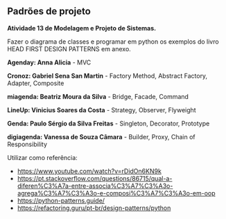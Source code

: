 ## Padrões de projeto
**Atividade 13 de Modelagem e Projeto de Sistemas.**

Fazer o diagrama de classes e programar em python os exemplos do livro HEAD FIRST DESIGN PATTERNS em anexo.

**Agenday: Anna Alicia** - MVC

**Cronoz: Gabriel Sena San Martin** - Factory Method, Abstract Factory, Adapter, Composite

**miagenda: Beatriz Moura da Silva** - Bridge, Facade, Command

**LineUp: Vinicius Soares da Costa** - Strategy, Observer, Flyweight

**Genda: Paulo Sérgio da Silva Freitas** - Singleton, Decorator, Prototype

**digiagenda: Vanessa de Souza Câmara** - Builder, Proxy, Chain of Responsibility


Utilizar como referência:
- https://www.youtube.com/watch?v=rDidOn6KN9k
- https://pt.stackoverflow.com/questions/86715/qual-a-diferen%C3%A7a-entre-associa%C3%A7%C3%A3o-agrega%C3%A7%C3%A3o-e-composi%C3%A7%C3%A3o-em-oop
- https://python-patterns.guide/
- https://refactoring.guru/pt-br/design-patterns/python
